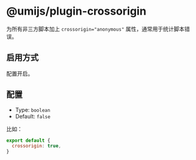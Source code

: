 # @umijs/plugin-crossorigin

为所有非三方脚本加上 `crossorigin="anonymous"` 属性，通常用于统计脚本错误。

## 启用方式

配置开启。

## 配置

* Type: `boolean`
* Default: `false`

比如：

```js
export default {
  crossorigin: true,
}
```
